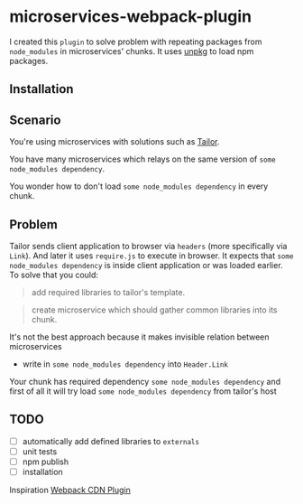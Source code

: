 # microservices-webpack-plugin

I created this `plugin` to solve problem with repeating packages from `node_modules` in microservices' chunks.
It uses [unpkg](https://unpkg.com) to load npm packages.

## Installation

## Scenario

You're using microservices with solutions such as [Tailor](https://github.com/zalando/tailor/).

You have many microservices which relays on the same version of `some node_modules dependency`.

You wonder how to don't load `some node_modules dependency` in every chunk.

## Problem

Tailor sends client application to browser via `headers` (more specifically via `Link`). And later it uses `require.js` to execute in browser.
It expects that `some node_modules dependency` is inside client application or was loaded earlier.
To solve that you could:

> add required libraries to tailor's template.

> create microservice which should gather common libraries into its chunk.

It's not the best approach because it makes invisible relation between microservices

- write in `some node_modules dependency` into `Header.Link`

Your chunk has required dependency `some node_modules dependency` and first of all it will try load `some node_modules dependency` from tailor's host

## TODO
- [ ] automatically add defined libraries to `externals`
- [ ] unit tests
- [ ] npm publish
- [ ] installation

Inspiration [Webpack CDN Plugin](https://github.com/van-nguyen/webpack-cdn-plugin)
